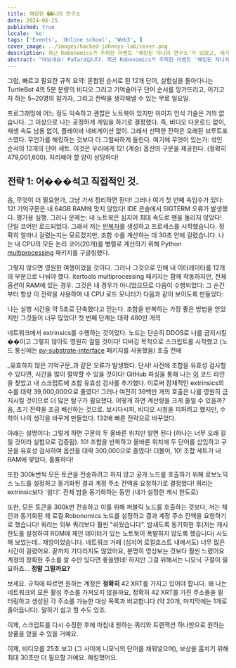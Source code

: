 ```yaml
---
title: 해킹된 ��니의 연구소
date: 2024-06-25
published: true
locale: 'ko'
tags: ['Events', 'Online school', 'Web3', ]
cover_image: ../images/hacked-johnnys-lab/cover.png
description: 최근 Robonomics가 주최한 이벤트 '해킹된 쟈니의 연구소'가 있었고, 제가 어떤 방식으로 해킹했다고 믿습니다! 규칙 오해로 첫 번째 시도에서 실패한 것을 제외하고, 참가한 모든 라운드에서 이겼고 여기에 간단한 '어떻게' 이야기가 있습니다.
abstract: "여보세요! PaTara입니다. 최근 Robonomics가 주최한 이벤트 '해킹된 쟈니의 연구소'가 있었고, 제가 어떤 방식으로 해킹했다고 믿습니다! 규칙 오해로 첫 번째 시도에서 실패한 것을 제외하고, 참가한 모든 라운드에서 이겼고 여기에 간단한 '어떻게' 이야기가 있습니다. "
---
```


그럼, 빠르고 필요한 규칙 요약: 혼합된 순서로 된 12개 단어, 실험실을 돌아다니는 TurtleBot 4의 5분 분량의 비디오
그리고 기억술어구 단어 순서를 망가뜨리고, 이기고자 하는 5~20명의 참가자, 그리고 전략을 생각해낼 수 있는 무료 일요일.

<rb-image zoom src="hacked-johnnys-lab/0.png" alt="Game Interface" />

프로그래밍에 어느 정도 익숙하고 괜찮은 노트북이 있지만 이미지 인식 기술은 거의 없습니다. 그 이상으로 
나는 공정하게 게임을 하기로 결정했다. 즉, 비디오 다운로드 없이, 재생 속도 남용 없이, 플레이바 네비게이션 없이. 
그래서 선택한 전략은 오래된 브루트포스였다. 무언가를 해킹하는 것보다 더 그럴싸하게 들린다.
여기에 무엇이 있는가: 섞인 순서의 12개의 단어 세트. 이것은 우리에게 12! (계승) 옵션의 구문을 제공한다. 
(정확히 479,001,600). 처리해야 할 양이 상당하다!


## 전략 1: 어���석고 직접적인 것.

음, 무엇이 더 필요한가, 그냥 가서 정리하면 된다! 그러나 여기 첫 번째 속임수가 있다: 12! 기억구문은 내 64GB RAM에 맞지 않았다! IDE 콘솔에서 SIGTERM 오류가 발생했다. 
평가용 실행. 그러나 문제는: 내 노트북은 심지어 최대 속도로 팬을 돌리지 않았다! 단일 코어만 로드되었다. 
그래서 저는 [반복자](https://docs.python.org/3/library/itertools.html#itertools.permutations)를 생성하고 프로세스를 시작했습니다.
정확히 얼마나 걸렸는지는 모르겠지만, 조합 수를 계산하는 데 30초 안에 걸렸습니다.
나는 내 CPU의 모든 논리 코어(20개)를 병렬로 계산하기 위해 Python [multiprocessing](https://docs.python.org/3/library/multiprocessing.html) 패키지를 구글링했다. 

그렇지 않으면 영원한 여행이었을 것이다. 
그러나 그것으로 인해 내 이터레이터를 12개의 부분으로 나눠야 했다. itertools multiprocessing 패키지는 함께 작동하지만, 
전체 옵션이 RAM에 있는 경우. 그것은 내 경우가 아니었으므로 다음이 수행되었다: 
그 순간부터 항상 이 전략을 사용하여 내 CPU 로드 모니터가 다음과 같이 보이도록 만들었다:

<rb-image zoom src="hacked-johnnys-lab/1.png" alt="Parallelizing"/>


나는 실행 시간을 약 5초로 단축했다고 믿는다. 조합을 반복하는 가장 좋은 방법을 얻었지만 그것들이 너무 많았다! 첫 번째 단계는 대략 480만 개의

<rb-image zoom src="hacked-johnnys-lab/1_1.png" alt="CPU Load"/>


네트워크에서 extrinsics를 수행하는 것이었다. 노드는 단순히 DDOS로 나를 금지시킬 ��이고 그렇지 않아도 영원히 걸릴 것이다! 
디버깅 목적으로 스크립트를 시작했고 (노드 통신에는 
[py-substrate-interface](https://pypi.org/project/substrate-interface/1.0.3/) 패키지를 사용했음) 호출 전에

<rb-image zoom src="hacked-johnnys-lab/2.png" alt="1st Attempt"/>


_유효하지 않은 기억구문_과 같은 오류가 발생했다. 단서! 사전에 조합을 유효성 검사할 수 있다면, 
시간을 많이 절약할 수 있을 것이다! GitHub 파싱을 통해 나는 
[이](https://github.com/polkascan/py-substrate-interface/blob/master/substrateinterface/keypair.py#L170) 
코드 라인을 찾았고 내 스크립트에 조합 유효성 검사를 추가했다. 이로써 잠재적인 extrinsics의 수를 대략 39,000,000으로 줄였다! 
그러나 여전히 39백만 개의 호출은 나를 영원히 금지시킬 것이므로 더 많은 탐구가 필요했다. 어떻게 하면 
계산량을 크게 줄일 수 있을까? 음, 초기 전략을 조금 배신하는 것으로. 보시다시피, 비디오 시청을 피하려고 했지만,
수학이 나의 생각을 바꾸게 만들었다. 132배 빠른 전략으로 바꾸었다.

<rb-image zoom src="hacked-johnnys-lab/3.png" alt="2nd Attempt"/>


아래는 설명이다: 
그렇게 하면 구문의 두 올바른 위치만 알면 된다 (하나는 너무 오래 걸릴 것이라 실험으로 검증됨). 
10! 조합을 반복하고 올바른 위치에 두 단어를 삽입하고 구문을 유효성 검사하여 
옵션을 대략 300,000으로 줄였다! 더불어, 10! 조합 세트가 내 RAM에 맞았다, 훌륭하다!

<rb-image zoom src="hacked-johnnys-lab/4.png" alt="2 Words Insertion"/>


또한 300k번씩 모든 토큰을 전송하려고 하지 않고 공개 노드를 호출하기 위해 
로보노믹스 노드를 설정하고 동기화된 결과 계정 주소 잔액을 요청하기로 결정했다! 
쿼리는 extrinsic보다 '쉽다'. 전체 밤을 동기화하는 동안 (내가 설정한 캐시 한도로)

<rb-image zoom src="hacked-johnnys-lab/5.png" alt="3rd Attempt"/>


또한, 모든 토큰을 300k번 전송하고 이를 위해 퍼블릭 노드를 호출하는 것보다, 저는 체인과 동기화된 제 로컬 Robonomics 노드를 설정하고 결과 계정 주소 잔액을 요청하기로 했습니다!
쿼리는 외부 쿼리보다 훨씬 "쉬웠습니다". 밤새도록 동기화한 후(저는 캐시 한도를 설정하여 ROM에 체인 데이터가 있는 노트북이 폭발하지 않도록 했습니다) 시도해 보았는데.. 재앙이었습니다. 네트워크 거래
(심지어 로컬호스트 내에서도) 너무 많은 시간이 걸렸어요. 끝까지 기다리지도 않았어요, 분명히 영상보는 것보다 훨씬 느렸어요 
계정의 정확한 주소를 알 수만 있다면 좋을텐데! 하지만 그걸 위해서는 니모닉 구절이 필요하죠... **정말 그럴까요?**

보세요. 규칙에 따르면 원하는 계정은 **정확히** 42 XRT를 가지고 있어야 합니다. 왜 나는 네트워크의 모든 활성 주소를 가져오지 않을까요,
정확히 42 XRT를 가진 주소들을 필터링하고 생성된 각 주소를 가능한 대상 목록과 비교합니다 
(약 20개, 마지막에는 1개로 줄어듭니다). 말하기 쉽고 할 수도 있죠. 

이제, 스크립트를 다시 수정한 후에 마침내 원하는 쿼리와 트랜잭션 하나만으로 
원하는 상품을 얻을 수 있을 거예요.

<rb-image zoom src="hacked-johnnys-lab/6.png" alt="4th Attempt"/>


이제, 비디오를 25초 보고 (그 사이에 니모닉의 단어를 채워넣으며), 
보상을 훔치기 위해 최대 30초만 더 필요할 거예요. 해킹했어요.

<rb-image zoom src="hacked-johnnys-lab/7.png" alt="Discord Bot Notification"/>



